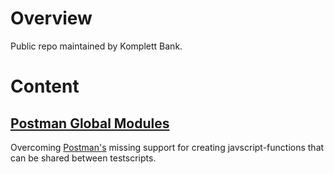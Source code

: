 # Overview
Public repo maintained by Komplett Bank.

# Content

## [Postman Global Modules](https://github.com/komplettbank/public/tree/master/Postman/GlobalModules)
Overcoming [Postman's](https://www.postman.com/) missing support for creating javscript-functions that can be shared between testscripts.
